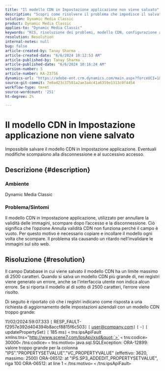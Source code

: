```yaml
---
title: "Il modello CDN in Impostazione applicazione non viene salvato"
description: "Scopri come risolvere il problema che impedisce il salvataggio del modello CDN in Impostazione applicazione."
solution: Dynamic Media Classic
product: Dynamic Media Classic
applies-to: "Dynamic Media Classic"
keywords: "KCS, risoluzione dei problemi, modello CDN, configurazione applicazione, non viene salvato, Adobe Dynamic Media Classic"
resolution: Resolution
internal-notes: null
bug: false
article-created-by: Tanay Sharma .
article-created-date: "6/6/2024 10:12:53 AM"
article-published-by: Tanay Sharma .
article-published-date: "6/6/2024 10:16:24 AM"
version-number: 5
article-number: KA-23756
dynamics-url: "https://adobe-ent.crm.dynamics.com/main.aspx?forceUCI=1&pagetype=entityrecord&etn=knowledgearticle&id=ed662553-ed23-ef11-840b-6045bd0065b6"
source-git-commit: 7e0ad23c37581a2ae3a4c41a6359e1313c0f4454
workflow-type: tm+mt
source-wordcount: '251'
ht-degree: 2%

---
```


# Il modello CDN in Impostazione applicazione non viene salvato


Impossibile salvare il modello CDN in Impostazione applicazione. Eventuali modifiche scompaiono alla disconnessione e al successivo accesso.

## Descrizione {#description}


### Ambiente

Dynamic Media Classic

### Problema/Sintomi

Il modello CDN in Impostazione applicazione, utilizzato per annullare la validità delle immagini, scompare dopo l’accesso e la disconnessione. Ciò significa che l’opzione Annulla validità CDN non funziona perché il campo è vuoto. Per questo motivo è necessario copiare e incollare il modello ogni volta che scompare. Il problema sta causando un ritardo nell’invalidare le immagini sul sito web.


## Risoluzione {#resolution}


Il campo Database in cui viene salvato il modello CDN ha un limite massimo di 2500 caratteri. Quando si salva un modello CDN più grande di, nei registri viene generato un errore, anche se l’interfaccia utente non indica alcun errore. Se si riporta il modello al di sotto di 2500 caratteri, l’errore viene risolto.



Di seguito è riportato ciò che i registri indicano come risposta a una richiesta di aggiornamento delle impostazioni aziendali con un modello CDN troppo grande:

11/02/2024:59:07.333 `[` RESP_FAULT-f2957e392d404394b8accf8815f6c503`]`
`[` user@company.com`]`  `[` -`]`  `[` updatePropertySet`]`  `[` 185 ms`]`
`<` tns:ipsApiFault xmlns:tns=&quot;http://www.scene7.com/IpsApi/xsd&quot;`>` `<` tns:codice`>` 30000`<` /tns:codice`>` `<` tns:motivo`>` java.sql.SQLException: ORA-12899: valore troppo grande per la colonna &quot;IPS&quot;.&quot;PROPERTYSETVALUE&quot;.&quot;VC_PROPERTYVALUE&quot; (effettivo: 3620, massimo: 2500) ORA-06512: at &quot;IPS.SP3_ADDEDIT_PROPERTYSETVALUE&quot;, riga 100 ORA-06512: at line 1
`<` /tns:motivo`>` `<` /tns:ipsApiFault`>`
